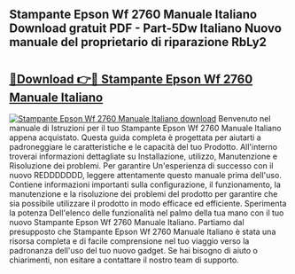## Stampante Epson Wf 2760 Manuale Italiano Download gratuit PDF - Part-5Dw Italiano Nuovo manuale del proprietario di riparazione RbLy2

# <h2><a href="http://df9gmrd.blite.top/?on=Stampante+Epson+Wf+2760+Manuale+Italiano">🔗Download 👉🔴 Stampante Epson Wf 2760 Manuale Italiano</a></h2>

[![Stampante Epson Wf 2760 Manuale Italiano download](https://i.imgur.com/lujVjoI.png)](http://df9gmrd.blite.top/?on=Stampante+Epson+Wf+2760+Manuale+Italiano)
Benvenuto nel manuale di Istruzioni per il tuo Stampante Epson Wf 2760 Manuale Italiano appena acquistato. Questa guida completa è progettata per aiutarti a padroneggiare le caratteristiche e le capacità del tuo Prodotto. All'interno troverai informazioni dettagliate su Installazione, utilizzo, Manutenzione e Risoluzione dei problemi. Per garantire Un'esperienza di successo con il nuovo REDDDDDDD, leggere attentamente questo manuale prima dell'uso. Contiene informazioni importanti sulla configurazione, il funzionamento, la manutenzione e la risoluzione dei problemi del prodotto per garantire che sia possibile utilizzare il prodotto in modo efficace ed efficiente. Sperimenta la potenza Dell'elenco delle funzionalità nel palmo della tua mano con il tuo nuovo Stampante Epson Wf 2760 Manuale Italiano. Partiamo dal presupposto che Stampante Epson Wf 2760 Manuale Italiano è stata una risorsa completa e di facile comprensione nel tuo viaggio verso la padronanza dell'uso del tuo nuovo gadget. Se hai bisogno di aiuto o chiarimenti, non esitare a contattare il nostro team di supporto.
